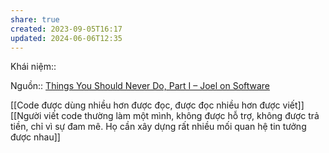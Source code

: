```yaml
---
share: true
created: 2023-09-05T16:17
updated: 2024-06-06T12:35
---
```

Khái niệm:: 

Nguồn:: [Things You Should Never Do, Part I – Joel on Software](https://www.joelonsoftware.com/2000/04/06/things-you-should-never-do-part-i/)

[[Code được dùng nhiều hơn được đọc, được đọc nhiều hơn được viết]]
[[Người viết code thường làm một mình, không được hỗ trợ, không được trả tiền, chỉ vì sự đam mê. Họ cần xây dựng rất nhiều mối quan hệ tin tưởng được nhau]]